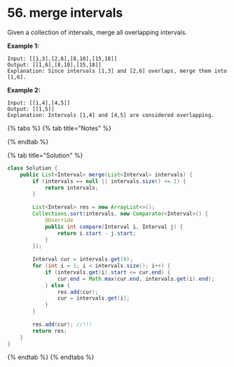 # 56. merge intervals

Given a collection of intervals, merge all overlapping intervals.

**Example 1:**

```text
Input: [[1,3],[2,6],[8,10],[15,18]]
Output: [[1,6],[8,10],[15,18]]
Explanation: Since intervals [1,3] and [2,6] overlaps, merge them into [1,6].
```

**Example 2:**

```text
Input: [[1,4],[4,5]]
Output: [[1,5]]
Explanation: Intervals [1,4] and [4,5] are considered overlapping.
```

{% tabs %}
{% tab title="Notes" %}

{% endtab %}

{% tab title="Solution" %}
```java
class Solution {
    public List<Interval> merge(List<Interval> intervals) {
        if (intervals == null || intervals.size() <= 1) {
            return intervals;
        }
        
        List<Interval> res = new ArrayList<>();
        Collections.sort(intervals, new Comparator<Interval>() {
            @Override
            public int compare(Interval i, Interval j) {
                return i.start - j.start;
            }
        });
        
        Interval cur = intervals.get(0);
        for (int i = 1; i < intervals.size(); i++) {
            if (intervals.get(i).start <= cur.end) {
                cur.end = Math.max(cur.end, intervals.get(i).end);
            } else {
                res.add(cur);
                cur = intervals.get(i);
            }
        }
        
        res.add(cur); //!!!
        return res;
    }
}
```
{% endtab %}
{% endtabs %}

